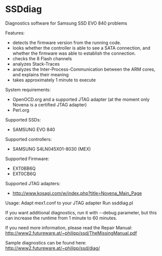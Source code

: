 # SSDdiag
Diagnostics software for Samsung SSD EVO 840 problems

Features:
* detects the firmware version from the running code.
* looks whether the controller is able to see a SATA connection, and whether the firmware was able to establish the connection.
* checks the 8 Flash channels
* analyzes Stack-Traces
* analyzes the Inter-Process-Communication between the ARM cores, and explains their meaning
* takes approximately 1 minute to execute

System requirements:
* OpenOCD.org and a supported JTAG adapter (at the moment only Novena is a certified JTAG adapter)
* Perl.org

Supported SSDs:
* SAMSUNG EVO 840 

Supported controllers:
* SAMSUNG S4LN045X01-8030 (MEX)

Supported Firmware:
* EXT0BB6Q 
* EXT0CB6Q

Supported JTAG adapters:
* http://www.kosagi.com/w/index.php?title=Novena_Main_Page


Usage:
Adapt mex1.conf to your JTAG adapter
Run ssddiag.pl

If you want additional diagnostics, run it with --debug parameter, but this can increase the runtime from 1 minute to 60 minutes.


If you need more information, please read the Repair Manual:
http://www2.futureware.at/~philipp/ssd/TheMissingManual.pdf

Sample diagnostics can be found here:
http://www2.futureware.at/~philipp/ssd/diag/
